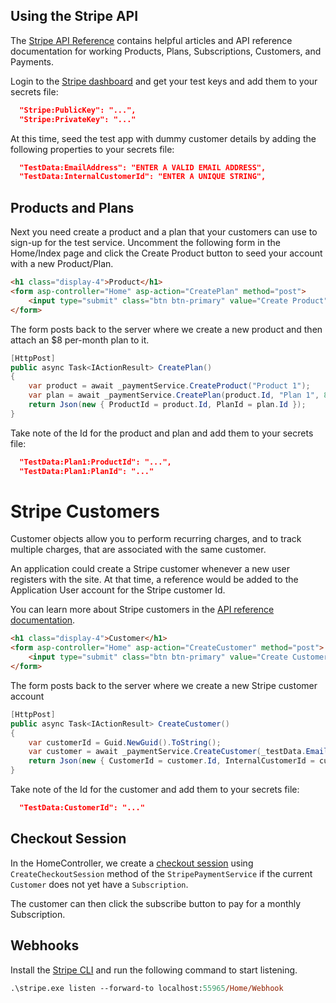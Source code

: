 

## Using the Stripe API

The [Stripe API Reference](https://stripe.com/docs/api) contains helpful articles and API reference documentation for working Products, Plans, Subscriptions, Customers, and Payments.

Login to the [Stripe dashboard](https://dashboard.stripe.com) and get your test keys and add them to your secrets file:

```json
  "Stripe:PublicKey": "...",
  "Stripe:PrivateKey": "..."
```

At this time, seed the test app with dummy customer details by adding the following properties to your secrets file:

```json
  "TestData:EmailAddress": "ENTER A VALID EMAIL ADDRESS",
  "TestData:InternalCustomerId": "ENTER A UNIQUE STRING",
```

## Products and Plans

Next you need create a product and a plan that your customers can use to sign-up for the test service.  Uncomment the following form in the Home/Index page
and click the Create Product button to seed your account with a new Product/Plan.

```html
<h1 class="display-4">Product</h1>
<form asp-controller="Home" asp-action="CreatePlan" method="post">
    <input type="submit" class="btn btn-primary" value="Create Product" />
</form>
```
The form posts back to the server where we create a new product and then attach an $8 per-month plan to it.

```csharp
[HttpPost]
public async Task<IActionResult> CreatePlan()
{
    var product = await _paymentService.CreateProduct("Product 1");
    var plan = await _paymentService.CreatePlan(product.Id, "Plan 1", 800);
    return Json(new { ProductId = product.Id, PlanId = plan.Id });
}
```
Take note of the Id for the product and plan and add them to your secrets file:

```json
  "TestData:Plan1:ProductId": "...",
  "TestData:Plan1:PlanId": "..."
```

# Stripe Customers

Customer objects allow you to perform recurring charges, and to track multiple charges, that are associated with the same customer.

An application could create a Stripe customer whenever a new user registers with the site.  At that time, a reference would be added to the Application User account for the Stripe customer Id.

You can learn more about Stripe customers in the [API reference documentation](https://stripe.com/docs/api/customers).

```html
<h1 class="display-4">Customer</h1>
<form asp-controller="Home" asp-action="CreateCustomer" method="post">
    <input type="submit" class="btn btn-primary" value="Create Customer" />
</form>
```
The form posts back to the server where we create a new Stripe customer account

```csharp
[HttpPost]
public async Task<IActionResult> CreateCustomer()
{
    var customerId = Guid.NewGuid().ToString();
    var customer = await _paymentService.CreateCustomer(_testData.EmailAddress, customerId);
    return Json(new { CustomerId = customer.Id, InternalCustomerId = customerId });
}
```

Take note of the Id for the customer and add them to your secrets file:

```json
  "TestData:CustomerId": "..."
```

## Checkout Session

In the HomeController, we create a [checkout session](https://stripe.com/docs/api/checkout/sessions/create) using `CreateCheckoutSession` method of the `StripePaymentService` if the 
current `Customer` does not yet have a `Subscription`.

The customer can then click the subscribe button to pay for a monthly Subscription.


## Webhooks

Install the [Stripe CLI](https://github.com/stripe/stripe-cli) and run the following command to start listening.

```ps
.\stripe.exe listen --forward-to localhost:55965/Home/Webhook
```
